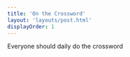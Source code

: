 ```yaml
---
title: 'On the Crossword'
layout: 'layouts/post.html'
displayOrder: 1
---
```


Everyone should daily do the crossword